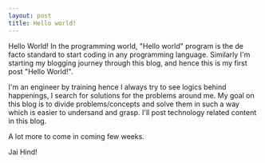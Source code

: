 ```yaml
---
layout: post
title: Hello world!
---
```


Hello World!
In the programming world, "Hello world" program is the de facto standard to start coding in any programming language. Similarly I'm starting my blogging journey through this blog, and hence this is my first post "Hello World!".

I'm an engineer by training hence I always try to see logics behind happenings, I search for solutions for the problems around me. My goal on this blog is to divide problems/concepts and solve them in such a way which is easier to undersand and grasp. I'll post technology related content in this blog. 

A lot more to come in coming few weeks.

Jai Hind!